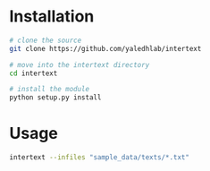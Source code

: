 # Installation

```bash
# clone the source
git clone https://github.com/yaledhlab/intertext

# move into the intertext directory
cd intertext

# install the module
python setup.py install
```

# Usage

```bash
intertext --infiles "sample_data/texts/*.txt"
```